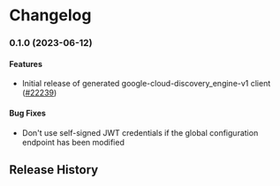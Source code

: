 # Changelog

### 0.1.0 (2023-06-12)

#### Features

* Initial release of generated google-cloud-discovery_engine-v1 client ([#22239](https://github.com/googleapis/google-cloud-ruby/issues/22239)) 
#### Bug Fixes

* Don't use self-signed JWT credentials if the global configuration endpoint has been modified 

## Release History
